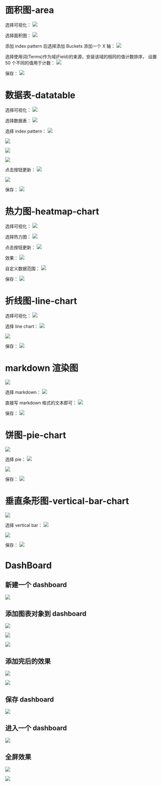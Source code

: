 # 面积图-area

选择可视化：
![](png/2020-03-24-14-05-03.png)

选择面积图：
![](png/2020-03-24-14-05-22.png)

添加 index pattern 后选择添加 Buckets 添加一个 X 轴：
![](png/2020-03-24-14-05-52.png)

选择使用词(Terms)作为域(Field)的来源，安装该域的相同的值计数排序，
设置 50 个不同的值用于计数：
![](png/2020-03-24-14-08-33.png)

保存：
![](png/2020-03-24-14-09-02.png)

# 数据表-datatable

选择可视化：
![](png/2020-03-24-14-12-37.png)

选择数据表：
![](png/2020-03-24-14-13-08.png)

选择 index pattern：
![](png/2020-03-24-14-13-30.png)

![](png/2020-03-24-14-14-37.png)

![](png/2020-03-24-14-15-04.png)

![](png/2020-03-24-14-15-20.png)

点击按钮更新：
![](png/2020-03-24-14-16-07.png)

![](png/2020-03-24-14-17-12.png)

保存：
![](png/2020-03-24-14-17-50.png)

# 热力图-heatmap-chart

选择可视化：
![](png/2020-03-24-14-18-20.png)

选择热力图：
![](png/2020-03-24-14-19-29.png)

点击按钮更新：
![](png/2020-03-24-14-21-08.png)

效果：
![](png/2020-03-24-14-25-17.png)

自定义数据范围：
![](png/2020-03-24-14-25-55.png)

保存：
![](png/2020-03-24-14-26-26.png)

# 折线图-line-chart

选择可视化：
![](png/2020-03-24-14-26-48.png)

选择 line chart：
![](png/2020-03-24-14-27-13.png)

![](png/2020-03-24-14-29-52.png)

保存：
![](png/2020-03-24-14-30-09.png)

# markdown 渲染图

![](png/2020-03-24-14-30-35.png)

选择 markdown：
![](png/2020-03-24-14-30-52.png)

直接写 markdown 格式的文本即可：
![](png/2020-03-24-14-34-36.png)

保存：
![](png/2020-03-24-14-35-28.png)

# 饼图-pie-chart

![](png/2020-03-24-14-36-00.png)

选择 pie：
![](png/2020-03-24-14-36-20.png)

![](png/2020-03-24-14-38-39.png)

保存：
![](png/2020-03-24-14-39-02.png)

# 垂直条形图-vertical-bar-chart

![](png/2020-03-24-14-39-25.png)

选择 vertical bar：
![](png/2020-03-24-14-39-57.png)

![](png/2020-03-24-14-40-50.png)

保存：
![](png/2020-03-24-14-41-17.png)

# DashBoard

## 新建一个 dashboard

![](png/2020-03-24-14-42-10.png)

## 添加图表对象到 dashboard

![](png/2020-03-24-14-43-01.png)

![](png/2020-03-24-14-43-55.png)

![](png/2020-03-24-14-44-27.png)

## 添加完后的效果

![](png/2020-03-24-14-46-25.png)

![](png/2020-03-24-14-46-35.png)

## 保存 dashboard

![](png/2020-03-24-14-47-00.png)

## 进入一个 dashboard

![](png/2020-03-24-14-48-55.png)

## 全屏效果

![](png/2020-03-24-14-49-46.png)

![](png/2020-03-24-14-49-56.png)
